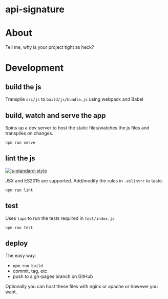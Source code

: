 # api-signature 

# About

Tell me, why is your project tight as heck?

# Development 

## build the js

Transpile `src/js` to `build/js/bundle.js` using webpack and Babel

## build, watch and serve the app 

Spins up a dev server to host the static files/watches the js files and transpiles on changes.

```shell
npm run serve
```

## lint the js

[![js-standard-style](https://cdn.rawgit.com/feross/standard/master/badge.svg)](https://github.com/feross/standard)

JSX and ES2015 are supported. Add/modify the rules in `.eslintrc` to taste.

```shell
npm run lint 
```

## test

Uses `tape` to run the tests required in `test/index.js`

```shell
npm run test 
```

## deploy

The easy way:
  - `npm run build`
  - commit, tag, etc
  - push to a gh-pages branch on GitHub

Optionally you can host these files with nginx or apache or however you want.

